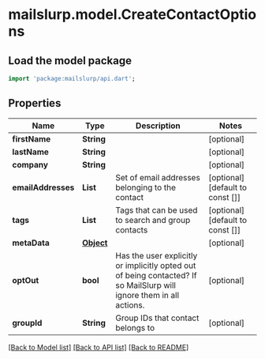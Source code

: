 # mailslurp.model.CreateContactOptions

## Load the model package
```dart
import 'package:mailslurp/api.dart';
```

## Properties
Name | Type | Description | Notes
------------ | ------------- | ------------- | -------------
**firstName** | **String** |  | [optional] 
**lastName** | **String** |  | [optional] 
**company** | **String** |  | [optional] 
**emailAddresses** | **List<String>** | Set of email addresses belonging to the contact | [optional] [default to const []]
**tags** | **List<String>** | Tags that can be used to search and group contacts | [optional] [default to const []]
**metaData** | [**Object**]() |  | [optional] 
**optOut** | **bool** | Has the user explicitly or implicitly opted out of being contacted? If so MailSlurp will ignore them in all actions. | [optional] 
**groupId** | **String** | Group IDs that contact belongs to | [optional] 

[[Back to Model list]](../README#documentation-for-models) [[Back to API list]](../README#documentation-for-api-endpoints) [[Back to README]](../README)


